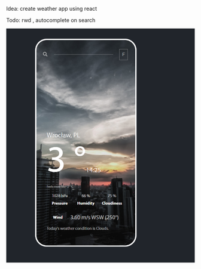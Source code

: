 Idea: create weather app using react

Todo: rwd , autocomplete on search

![alt text](https://github.com/Farelion/weather_app/blob/master/preview-img/weather-app.png)
